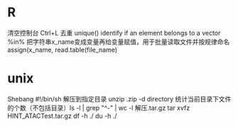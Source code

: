 # R
清空控制台 Ctrl+L
去重 unique()
identify if an element belongs to a vector %in%
把字符串x_name变成变量再给变量赋值，用于批量读取文件并按规律命名  assign(x_name, read.table(file_name)

# unix
Shebang #!/bin/sh
解压到指定目录 unzip .zip -d directory
统计当前目录下文件的个数（不包括目录）ls -l | grep "^-" | wc -l
解压.tar.gz tar xvfz HINT_ATACTest.tar.gz
df -h ./ 
du -h ./

<!--stackedit_data:
eyJoaXN0b3J5IjpbMjExMTQyNjc3NywtNjA1NDU4NDQ1LC0yNT
UxMDMzNywtMTc1MDM0MjA5NSwxNDEwNzEyNTYzLDEyODQ3MjI0
NzgsMzAzNDg3NDc2LC0xOTc5Mzk5NjM0LC02OTU4MzM4NjIsLT
EwODg4NzI1MDBdfQ==
-->
